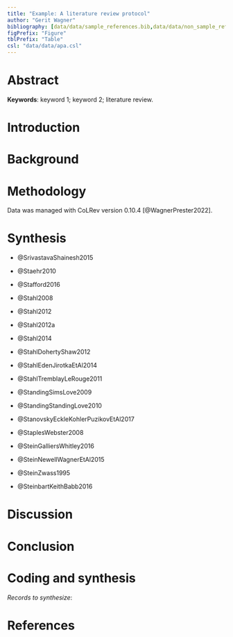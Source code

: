 ```yaml
---
title: "Example: A literature review protocol"
author: "Gerit Wagner"
bibliography: [data/data/sample_references.bib,data/data/non_sample_references.bib]
figPrefix: "Figure"
tblPrefix: "Table"
csl: "data/data/apa.csl"
---
```


# Abstract

**Keywords**: keyword 1; keyword 2; literature review.

# Introduction

# Background

# Methodology

Data was managed with CoLRev version 0.10.4 [@WagnerPrester2022].

# Synthesis

- @SrivastavaShainesh2015

- @Staehr2010

- @Stafford2016

- @Stahl2008

- @Stahl2012

- @Stahl2012a

- @Stahl2014

- @StahlDohertyShaw2012

- @StahlEdenJirotkaEtAl2014

- @StahlTremblayLeRouge2011

- @StandingSimsLove2009

- @StandingStandingLove2010

- @StanovskyEckleKohlerPuzikovEtAl2017

- @StaplesWebster2008

- @SteinGalliersWhitley2016

- @SteinNewellWagnerEtAl2015

- @SteinZwass1995

- @SteinbartKeithBabb2016

# Discussion

# Conclusion

<!--
# Appendix

## Declarations

## List of contributors

## Project timeline

## Software tools

## Publication plan
 -->

# Coding and synthesis

_Records to synthesize_:<!-- NEW_RECORD_SOURCE -->

# References
